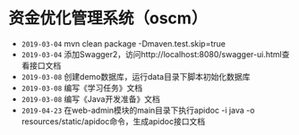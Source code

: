 资金优化管理系统（oscm）
===============
- `2019-03-04` mvn clean package -Dmaven.test.skip=true
- `2019-03-04` 添加Swagger2，访问http://localhost:8080/swagger-ui.html查看接口文档
- `2019-03-08` 创建demo数据库，运行data目录下脚本初始化数据库
- `2019-03-08` 编写《学习任务》文档
- `2019-03-08` 编写《Java开发准备》文档
- `2019-04-23` 在web-admin模块的main目录下执行apidoc -i java -o resources/static/apidoc命令，生成apidoc接口文档